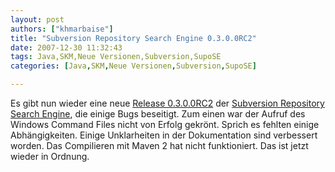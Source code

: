 ```yaml
---
layout: post
authors: ["khmarbaise"]
title: "Subversion Repository Search Engine 0.3.0.0RC2"
date: 2007-12-30 11:32:43
tags: Java,SKM,Neue Versionen,Subversion,SupoSE
categories: [Java,SKM,Neue Versionen,Subversion,SupoSE]

---
```

Es gibt nun wieder eine neue <a href="http://supose.soebes.de/milestone/0.3.0%20Earth"  title="Release 0.3.0.0RC2">Release 0.3.0.0RC2</a> der <a href="http://supose.soebes.de"  title="SupoSE">Subversion Repository Search Engine</a>, die einige Bugs beseitigt. Zum einen war der Aufruf des Windows Command Files nicht von Erfolg gekrönt. Sprich es fehlten einige Abhängigkeiten. Einige Unklarheiten in der Dokumentation sind verbessert worden. Das Compilieren mit Maven 2 hat nicht funktioniert. Das ist jetzt wieder in Ordnung.
